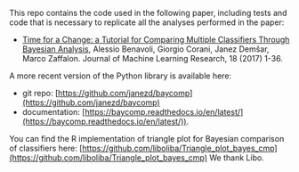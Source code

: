 This repo contains the code used in the following paper, including tests and  code that is necessary to replicate all the analyses performed in the paper:

* [Time for a Change: a Tutorial for Comparing Multiple Classifiers Through Bayesian Analysis](http://jmlr.org/papers/volume18/16-305/16-305.pdf), Alessio Benavoli, Giorgio Corani, Janez Demšar, Marco Zaffalon. Journal of Machine Learning Research, 18 (2017) 1-36.

A more recent version of the Python library is available here:
* git repo: [https://github.com/janezd/baycomp](https://github.com/janezd/baycomp)
* documentation: [https://baycomp.readthedocs.io/en/latest/](https://baycomp.readthedocs.io/en/latest/)).

You can find the R implementation of triangle plot for Bayesian comparison of classifiers here:
[https://github.com/liboliba/Triangle_plot_bayes_cmp](https://github.com/liboliba/Triangle_plot_bayes_cmp)
We thank Libo.
